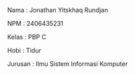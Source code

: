 Nama : Jonathan Yitskhaq Rundjan

NPM : 2406435231

Kelas : PBP C

Hobi : Tidur

Jurusan : Ilmu Sistem Informasi Komputer
